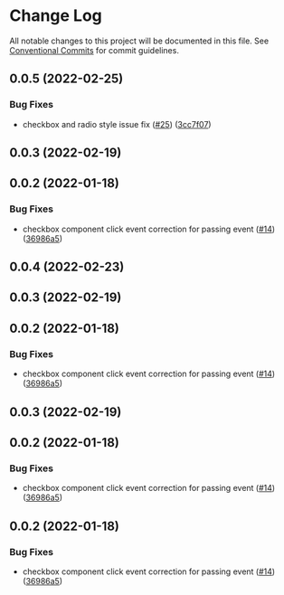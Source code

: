# Change Log

All notable changes to this project will be documented in this file.
See [Conventional Commits](https://conventionalcommits.org) for commit guidelines.

## 0.0.5 (2022-02-25)


### Bug Fixes

* checkbox and radio style issue fix ([#25](https://github.com/ciceksepetitech/cactus-ui/issues/25)) ([3cc7f07](https://github.com/ciceksepetitech/cactus-ui/commit/3cc7f0745ef39ffbeedbbd07495632c371468075))



## 0.0.3 (2022-02-19)



## 0.0.2 (2022-01-18)


### Bug Fixes

* checkbox component click event correction for passing event ([#14](https://github.com/ciceksepetitech/cactus-ui/issues/14)) ([36986a5](https://github.com/ciceksepetitech/cactus-ui/commit/36986a58594293d68d44f4c42073cef008c7016c))





## 0.0.4 (2022-02-23)



## 0.0.3 (2022-02-19)



## 0.0.2 (2022-01-18)


### Bug Fixes

* checkbox component click event correction for passing event ([#14](https://github.com/ciceksepetitech/cactus-ui/issues/14)) ([36986a5](https://github.com/ciceksepetitech/cactus-ui/commit/36986a58594293d68d44f4c42073cef008c7016c))





## 0.0.3 (2022-02-19)



## 0.0.2 (2022-01-18)


### Bug Fixes

* checkbox component click event correction for passing event ([#14](https://github.com/ciceksepetitech/cactus-ui/issues/14)) ([36986a5](https://github.com/ciceksepetitech/cactus-ui/commit/36986a58594293d68d44f4c42073cef008c7016c))





## 0.0.2 (2022-01-18)


### Bug Fixes

* checkbox component click event correction for passing event ([#14](https://github.com/ciceksepetitech/cactus-ui/issues/14)) ([36986a5](https://github.com/ciceksepetitech/cactus-ui/commit/36986a58594293d68d44f4c42073cef008c7016c))
